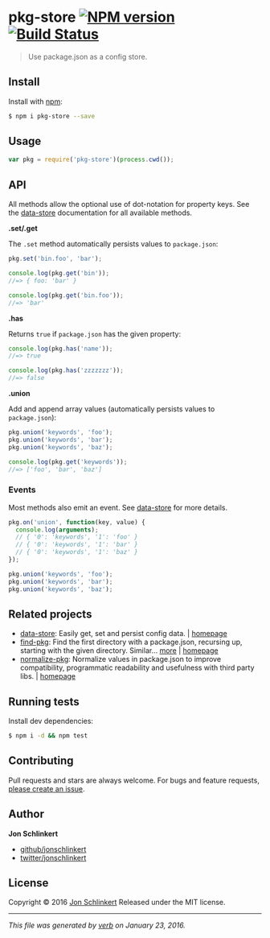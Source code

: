 # pkg-store [![NPM version](https://img.shields.io/npm/v/pkg-store.svg)](https://www.npmjs.com/package/pkg-store) [![Build Status](https://img.shields.io/travis/jonschlinkert/pkg-store.svg)](https://travis-ci.org/jonschlinkert/pkg-store)

> Use package.json as a config store.

## Install

Install with [npm](https://www.npmjs.com/):

```sh
$ npm i pkg-store --save
```

## Usage

```js
var pkg = require('pkg-store')(process.cwd());
```

## API

All methods allow the optional use of dot-notation for property keys. See the [data-store](https://github.com/jonschlinkert/data-store) documentation for all available methods.

**.set/.get**

The `.set` method automatically persists values to `package.json`:

```js
pkg.set('bin.foo', 'bar');

console.log(pkg.get('bin'));
//=> { foo: 'bar' }

console.log(pkg.get('bin.foo'));
//=> 'bar'
```

**.has**

Returns `true` if `package.json` has the given property:

```js
console.log(pkg.has('name'));
//=> true

console.log(pkg.has('zzzzzzz'));
//=> false
```

**.union**

Add and append array values (automatically persists values to `package.json`):

```js
pkg.union('keywords', 'foo');
pkg.union('keywords', 'bar');
pkg.union('keywords', 'baz');

console.log(pkg.get('keywords'));
//=> ['foo', 'bar', 'baz']
```

### Events

Most methods also emit an event. See [data-store](https://github.com/jonschlinkert/data-store) for more details.

```js
pkg.on('union', function(key, value) {
  console.log(arguments);
  // { '0': 'keywords', '1': 'foo' }
  // { '0': 'keywords', '1': 'bar' }
  // { '0': 'keywords', '1': 'baz' }
});

pkg.union('keywords', 'foo');
pkg.union('keywords', 'bar');
pkg.union('keywords', 'baz');
```

## Related projects

* [data-store](https://www.npmjs.com/package/data-store): Easily get, set and persist config data. | [homepage](https://github.com/jonschlinkert/data-store)
* [find-pkg](https://www.npmjs.com/package/find-pkg): Find the first directory with a package.json, recursing up, starting with the given directory. Similar… [more](https://www.npmjs.com/package/find-pkg) | [homepage](https://github.com/jonschlinkert/find-pkg)
* [normalize-pkg](https://www.npmjs.com/package/normalize-pkg): Normalize values in package.json to improve compatibility, programmatic readability and usefulness with third party libs. | [homepage](https://github.com/jonschlinkert/normalize-pkg/)

## Running tests

Install dev dependencies:

```sh
$ npm i -d && npm test
```

## Contributing

Pull requests and stars are always welcome. For bugs and feature requests, [please create an issue](https://github.com/jonschlinkert/pkg-store/issues/new).

## Author

**Jon Schlinkert**

* [github/jonschlinkert](https://github.com/jonschlinkert)
* [twitter/jonschlinkert](http://twitter.com/jonschlinkert)

## License

Copyright © 2016 [Jon Schlinkert](https://github.com/jonschlinkert)
Released under the MIT license.

***

_This file was generated by [verb](https://github.com/verbose/verb) on January 23, 2016._